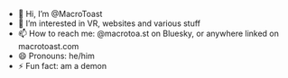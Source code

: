 - 👋 Hi, I’m @MacroToast
- 👀 I’m interested in VR, websites and various stuff
- 📫 How to reach me: @macrotoa.st on Bluesky, or anywhere linked on macrotoast.com
- 😄 Pronouns: he/him
- ⚡ Fun fact: am a demon

<!---
MacroToast/MacroToast is a ✨ special ✨ repository because its `README.md` (this file) appears on your GitHub profile.
You can click the Preview link to take a look at your changes.
--->
